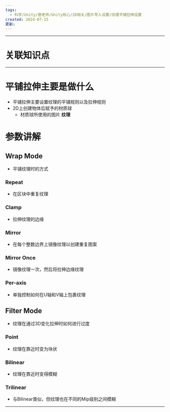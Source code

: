 ```yaml
---
tags:
  - 科学/Unity/唐老师/Unity核心/2D相关/图片导入设置/纹理平铺拉伸设置
created: 2024-07-15
更新:
---
```


---
# 关联知识点



---

# 平铺拉伸主要是做什么

- 平铺拉伸主要设置纹理的平铺规则以及拉伸规则
- 2D上创建物体后赋予的材质球
	- 材质球所使用的图片 **纹理**
# 参数讲解
## **Wrap Mode**

- 平铺纹理时的方式
### Repeat

- 在区块中重复纹理
### Clamp

- 拉伸纹理的边缘
### Mirror

- 在每个整数边界上镜像纹理以创建重复图案
### Mirror Once 

- 镜像纹理一次，然后将拉伸边缘纹理
### Per-axis 

- 单独控制如何在U轴和V轴上包裹纹理
## **Filter Mode**

- 纹理在通过3D变化拉伸时如何进行过度
### Point

- 纹理在靠近时变为块状
### Bilinear

- 纹理在靠近时变得模糊
### Trilinear

- 与Bilinear类似，但纹理也在不同的Mip级别之间模糊

---
